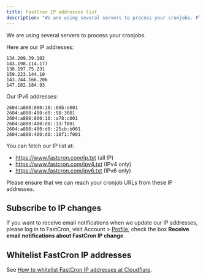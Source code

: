 ```yaml
---
title: FastCron IP addresses list
description: "We are using several servers to process your cronjobs. Please whitelist them at your firewall."
---
```


We are using several servers to process your cronjobs.

Here are our IP addresses:
```
134.209.39.102
143.198.114.177
138.197.75.231
159.223.144.10
143.244.166.206
147.182.184.93
```

Our IPv6 addresses:
```
2604:a880:800:10::80b:e001
2604:a880:400:d0::98:3001
2604:a880:800:10::a78:c001
2604:a880:400:d0::33:f001
2604:a880:400:d0::25cb:b001
2604:a880:400:d0::18f1:f001
```

You can fetch our IP list at:
- https://www.fastcron.com/ip.txt (all IP)
- https://www.fastcron.com/ipv4.txt (IPv4 only)
- https://www.fastcron.com/ipv6.txt (IPv6 only)

Please ensure that we can reach your cronjob URLs from these IP addresses.

## Subscribe to IP changes
If you want to receive email notifications when we update our IP addresses,
please log in to FastCron, visit Account > [Profile](https://app.fastcron.com/user), 
check the box **Receive email notifications about FastCron IP change**.


## Whitelist FastCron IP addresses
See [How to whitelist FastCron IP addresses at Cloudflare](/guides/cloudflare-whitelist).
